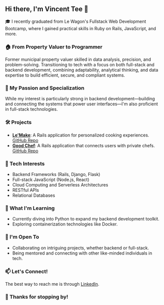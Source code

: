 ## Hi there, I'm Vincent Tee 👋

🎓 I recently graduated from Le Wagon's Fullstack Web Development Bootcamp, where I gained practical skills in Ruby on Rails, JavaScript, and more.

### 🏠 From Property Valuer to Programmer
Former municipal property valuer skilled in data analysis, precision, and problem-solving. Transitioning to tech with a focus on both full-stack and backend development, combining adaptability, analytical thinking, and data expertise to build efficient, secure, and compliant systems.

### 🚀 My Passion and Specialization
While my interest is particularly strong in backend development—building and connecting the systems that power user interfaces—I'm also proficient in full-stack technologies.

### 🛠 Projects
- **[Le'Make](https://le-make-aus-8f8ac96c24d6.herokuapp.com/)**: A Rails application for personalized cooking experiences. [GitHub Repo](https://github.com/vincent-tee/LEMAKE)
- **[Good Chef](https://good-chef-3bb711b1c325.herokuapp.com/)**: A Rails application that connects users with private chefs. [GitHub Repo](https://github.com/vincent-tee/rent-a-chef)

### 🎯 Tech Interests
- Backend Frameworks (Rails, Django, Flask)
- Full-stack JavaScript (Node.js, React)
- Cloud Computing and Serverless Architectures
- RESTful APIs
- Relational Databases

### 🌱 What I'm Learning
- Currently diving into Python to expand my backend development toolkit.
- Exploring containerization technologies like Docker.

### 👯 I'm Open To
- Collaborating on intriguing projects, whether backend or full-stack.
- Being mentored and connecting with other like-minded individuals in tech.

### 📫 Let's Connect!

The best way to reach me is through [LinkedIn](https://www.linkedin.com/in/vincent-tee-aus/).

### 🙏 Thanks for stopping by!
